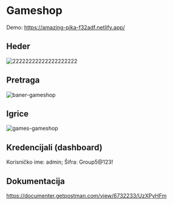 # Gameshop
Demo: https://amazing-pika-f32adf.netlify.app/

## Heder
![22222222222222222222](https://user-images.githubusercontent.com/18018664/185042652-28aa7e48-b6bd-47a7-b1c0-8296bf266986.png)

## Pretraga
![baner-gameshop](https://user-images.githubusercontent.com/18018664/184704140-93b969a1-8707-4406-9fb5-a6daa98fba9f.png)

## Igrice
![games-gameshop](https://user-images.githubusercontent.com/18018664/184704671-4137b6cb-6b75-44e6-ad2b-e6cf9511bfbe.png)

## Kredencijali (dashboard)
Korisničko ime: admin;
Šifra: Group5@123!

## Dokumentacija
https://documenter.getpostman.com/view/6732233/UzXPyHFm

